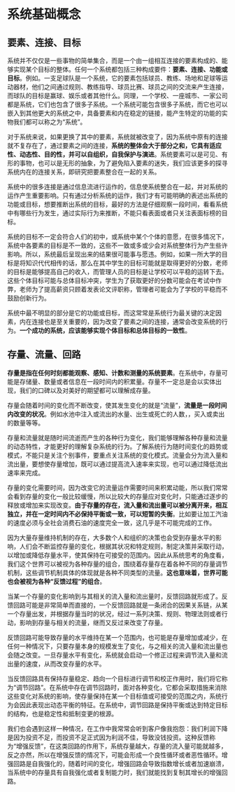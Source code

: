# 系统基础概念

## 要素、连接、目标

系统并不仅仅是一些事物的简单集合，而是一个由一组相互连接的要素构成的、能够实现某个目标的整体。任何一个系统都包括三种构成要件：**要素、连接、功能或目标**。例如。一支足球队是一个系统，它的要素包括球员、教练、场地和足球等运动器材，他们之间通过规则、教练指导、球员比赛、球员之间的交流来产生连接，而球队的目标是赢球、娱乐或者其他什么。同理，一个学校、一座城市、一家公司都是系统，它们也包含了很多子系统。一个系统可能包含很多子系统，而它也可以嵌入到其他更大的系统之中，具备要素和内在稳定的链接，能产生特定的功能的实物我们都可以称之为“系统”。

对于系统来说，如果更换了其中的要素，系统就被改变了，因为系统中原有的连接就不复存在了，通过要素之间的连接，**系统的整体会大于部分之和，它具有适应性、动态性、目的性，并可以自组织，自我保护与演进**。系统要素可以是可见、有形的事物，也可以是无形的抽象，为了避免陷入要素的迷失，我们应该更多的探寻系统内在的连接关系，即研究把要素整合在一起的关系。

系统中的很多连接是通过信息流进行运作的，信息使系统整合在一起，并对系统的运作产生重要影响。只有通过分析系统的运作，我们才有可能明确的表述出系统的功能或目标，想要推断出系统的目标，最好的方法是仔细观察一段时间，看看系统中有哪些行为发生，通过实际行为来推断，不能只看表面或者只关注表面标榜的目标。

系统的目标不一定会符合人们的初中，或系统中某个个体的意愿，在很多情况下，系统中各要素的目标是不一致的，这些不一致或多或少会对系统整体行为产生些许影响。所以，系统最后呈现出来的结果很可能事与愿违。例如，如果一所大学的目标是将知识代代相传的话，那么在其中学生的目标可能就是取得更好的分数，老师的目标是能够提高自己的收入，而管理人员的目标是让学校可以平稳的运转下去。这些个体目标可能与总体目标冲突，学生为了获取更好的分数可能会在考试中作弊，老师为了提高薪资只顾着发表论文评职称，管理者可能会为了学校的平稳而不鼓励创新行为。

系统中最不明显的部分是它的功能或目标，而这常常是系统行为最关键的决定因素，内在连接也是至关重要的，因为改变了要素之间的连接，通常会改变系统的行为。**一个成功的系统，应该能够实现个体目标和总体目标的一致性**。

## 存量、流量、回路

**存量是指在任何时刻都能观察、感知、计数和测量的系统要素**。在系统中，存量可能是存储量、数量或者信息在一段时间内的积累量。存量不一定总是会以实体出现，我们的口碑以及对美好的期望都可以理解成存量。

存量会随着时间的变化而不断改变，使其发生变化的就是“流量”，**流量是一段时间内改变的状况**。例如水池中注入或流出的水量、出生或死亡的人数，，买入或卖出的数量等等。

存量和流量就是随时间流逝而产生的各种行为变化，我们能够理解各种存量和流量的动态特性，才能更好的理解复杂系统的行为。了解系统行为随时间变化的趋势或模式，不能只是关注个别事件，要重点关注系统的变化模式。流量会分为流入量和流出量，要想使存量增加，既可以通过提高流入速率来实现，也可以通过降低流出速率来完成。

存量的变化需要时间，因为改变它的流量运作需要时间来积累动能，所以我们常常会看到存量的变化一般比较缓慢，所以比较大的存量应对变化时，只能通过逐步的释放或增加来实现改变。**由于存量的存在，流入量和流出量可以被分离开来，相互独立，并在一定时间内不必保持平衡或一致，可以短暂的失衡**。比如要让加工汽油的速度必须与全社会消费石油的速度完全一致，这几乎是不可能完成的工作。

因为大量存量维持机制的存在，大多数个人和组织的决策也会受到存量水平的影响，人们会不断监控存量的变化，根据其状况和特定规则，制定决策并采取行动，以增加或降低存量水平，使其保持在可接受的范围内。因此从系统思考的角度看，我们这个世界可以被视为各种存量的组合，围绕着存量存在着各种不同的存量调节机制，这些调节机制具体的体现就是各种不同类型的流量。**这也意味着，世界可能也会被视为各种“反馈过程”的组合**。

当某一个存量的变化影响到与其相关的流入量和流出量时，反馈回路就形成了。反馈回路可能是非常简单而直接的，一个反馈回路就是一条闭合的因果关系链，从某一个存量出发，并根据存量当时的状况，经过一系列决策、规则、物理法则或者行动，影响到存量与相关的流量，继而又反过来改变了存量。

反馈回路可能导致存量的水平维持在某一个范围内，也可能是存量增加或减少，在任何一种情况下，只要存量本身的规模发生了变化，与之相关的流入量和流出量也会随之改变。一旦存量水平有变化，系统就会启动一个修正过程来调节流入量和流出量的速度，从而改变存量的水平。

当反馈回路具有保持存量稳定、趋向一个目标进行调节和校正作用时，我们将它称为“调节回路”。在系统中存在调节回路时，面对各种变化，它都会采取措施来消除这些变化对系统的影响，使存量保持在某一个目标值或可接受的范围之内，系统行为会因此表现出动态平衡的特征。在系统中，调节回路是保持平衡或达到特定目标的结构，也是稳定性和抵制变更的根源。

我们也会遇到这样一种情况，在工作中我常常会听到客户像我抱怨：我们利润下降是因为投资不足，而投资不足正式因为利润不佳，导致没钱投资。这种反馈称为“增强反馈”，在这类回路的作用下，系统存量越大，存量的流入量可能就越多，反之亦然，所以在增强反馈的情况下，可能会形成一个良性循环或者恶性循环。增强回路是自我强化的，随着时间的变化，增强回路会导致指数增长或者加速崩溃，当系统中的存量具有自我强化或者复制能力时，我们就能找到复制其增长的增强回路。


